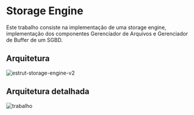 # Storage Engine
Este trabalho consiste na implementação de uma storage engine, implementação dos componentes Gerenciador de Arquivos e Gerenciador de Buffer de um SGBD.

## Arquitetura
![estrut-storage-engine-v2](https://user-images.githubusercontent.com/41158713/52479224-aa0b7380-2b86-11e9-8804-34b849294bd1.jpg)

## Arquitetura detalhada
![trabalho](https://user-images.githubusercontent.com/41158713/52906621-24df2900-322e-11e9-99cb-d65384c6565a.png)